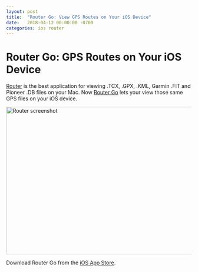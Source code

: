 ```yaml
---
layout: post
title:  "Router Go: View GPS Routes on Your iOS Device"
date:   2018-04-12 00:00:00 -0700
categories: ios router
---
```


# Router Go: GPS Routes on Your iOS Device

[Router](https://readmeansrun.com/router/) is the best application for viewing .TCX, .GPX, .KML, Garmin .FIT and Pioneer .DB files on your Mac. Now [Router Go](https://readmeansrun.com/router/go/) lets your view those same GPS files on your iOS device.

  <img src="https://readmeansrun.com/router/assets/screen.png" alt="Router screenshot" width="640" height="400">


Download Router Go from the [iOS App Store](https://itunes.apple.com/ca/app/router-go/id1360871053?mt=8).
